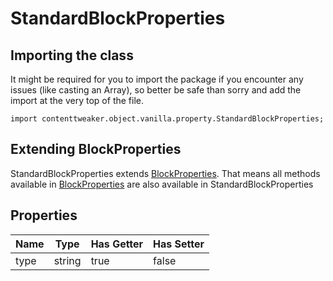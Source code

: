 # StandardBlockProperties

## Importing the class

It might be required for you to import the package if you encounter any issues (like casting an Array), so better be safe than sorry and add the import at the very top of the file.
```zenscript
import contenttweaker.object.vanilla.property.StandardBlockProperties;
```


## Extending BlockProperties

StandardBlockProperties extends [BlockProperties](/mods/contenttweaker/object/vanilla/property/BlockProperties). That means all methods available in [BlockProperties](/mods/contenttweaker/object/vanilla/property/BlockProperties) are also available in StandardBlockProperties

## Properties

| Name |  Type  | Has Getter | Has Setter |
|------|--------|------------|------------|
| type | string | true       | false      |

